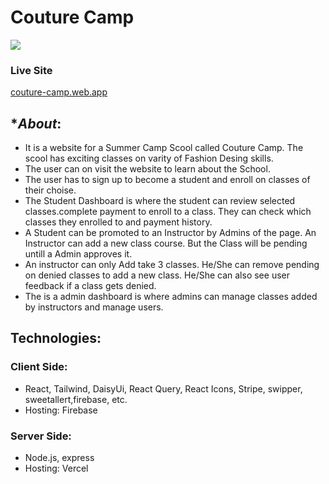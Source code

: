 # **Couture Camp**
<img src="https://i.ibb.co/r6G8NC7/website-screenshot.png">

### Live Site
[couture-camp.web.app](https://couture-camp.web.app/)

## **About*:
* It is a website for a Summer Camp Scool called Couture Camp. The scool has exciting classes on varity of Fashion Desing skills.
* The user can on visit the website to learn about the School.
* The user has to sign up to become a student and enroll on classes of their choise.
* The Student Dashboard is where the student can review selected classes.complete payment to enroll to a class. They can check which classes they enrolled to and payment history.
* A Student can be promoted to an Instructor by Admins of the page. An Instructor can add a new class course. But the Class will be pending untill a Admin approves it.
* An instructor can only Add take 3 classes. He/She can remove pending on denied classes to add a new class. He/She can also see user feedback if a class gets denied.
* The is a admin dashboard is where admins can manage classes added by instructors and manage users.

## Technologies:
### Client Side:
* React, Tailwind, DaisyUi, React Query, React Icons, Stripe, swipper, sweetallert,firebase, etc.
* Hosting: Firebase

### Server Side:
* Node.js, express
* Hosting: Vercel
